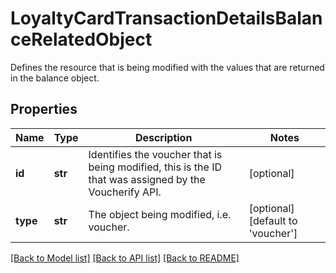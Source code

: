 # LoyaltyCardTransactionDetailsBalanceRelatedObject

Defines the resource that is being modified with the values that are returned in the balance object.

## Properties

Name | Type | Description | Notes
------------ | ------------- | ------------- | -------------
**id** | **str** | Identifies the voucher that is being modified, this is the ID that was assigned by the Voucherify API. | [optional] 
**type** | **str** | The object being modified, i.e. voucher. | [optional] [default to 'voucher']

[[Back to Model list]](../README.md#documentation-for-models) [[Back to API list]](../README.md#documentation-for-api-endpoints) [[Back to README]](../README.md)


